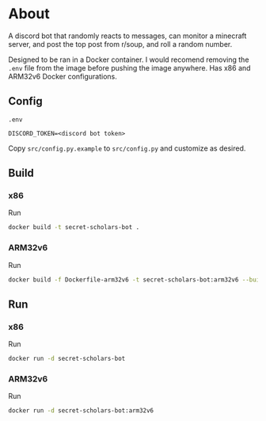 # About
A discord bot that randomly reacts to messages, can monitor a minecraft server, and post the top post from r/soup, and roll a random number.

Designed to be ran in a Docker container. I would recomend removing the `.env` file from the image before pushing the image anywhere.
Has x86 and ARM32v6 Docker configurations.

## Config
`.env`
```
DISCORD_TOKEN=<discord bot token>
```

Copy `src/config.py.example` to `src/config.py` and customize as desired.

## Build
### x86
Run
```sh
docker build -t secret-scholars-bot .
```

### ARM32v6
Run
```sh
docker build -f Dockerfile-arm32v6 -t secret-scholars-bot:arm32v6 --build-arg ARCH=arm32v6/ .
```

## Run
### x86
Run
```sh
docker run -d secret-scholars-bot
```

### ARM32v6
Run
```sh
docker run -d secret-scholars-bot:arm32v6
```
